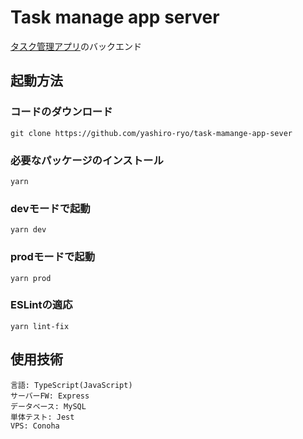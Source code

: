 # Task manage app server

[タスク管理アプリ](https://github.com/yashiro-ryo/task-manage-app-client-web)のバックエンド

## 起動方法

### コードのダウンロード

```
git clone https://github.com/yashiro-ryo/task-mamange-app-sever
```

### 必要なパッケージのインストール

```
yarn
```

### devモードで起動

```
yarn dev
```

### prodモードで起動

```
yarn prod
```

### ESLintの適応

```
yarn lint-fix
```

## 使用技術

```
言語: TypeScript(JavaScript)
サーバーFW: Express
データベース: MySQL
単体テスト: Jest
VPS: Conoha
```
